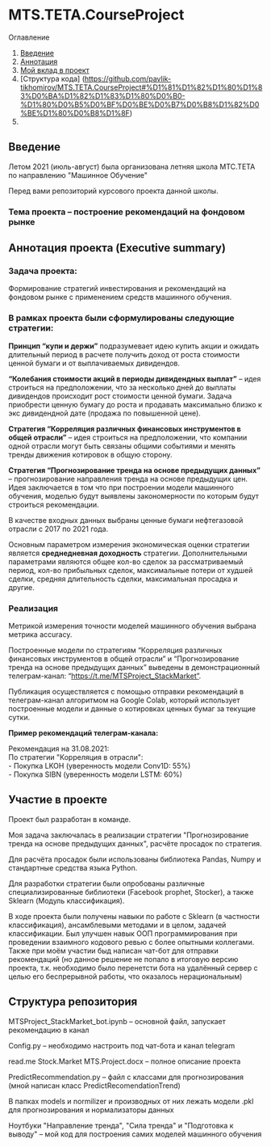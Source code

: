 # MTS.TETA.CourseProject
Оглавление
1. [Введение](https://github.com/pavlik-tikhomirov/MTS.TETA.CourseProject#%D0%B2%D0%B2%D0%B5%D0%B4%D0%B5%D0%BD%D0%B8%D0%B5)
2. [Аннотация](https://github.com/pavlik-tikhomirov/MTS.TETA.CourseProject#%D0%B0%D0%BD%D0%BD%D0%BE%D1%82%D0%B0%D1%86%D0%B8%D1%8F-%D0%BF%D1%80%D0%BE%D0%B5%D0%BA%D1%82%D0%B0-executive-summary)
3. [Мой вклад в проект](https://github.com/pavlik-tikhomirov/MTS.TETA.CourseProject#%D1%83%D1%87%D0%B0%D1%81%D1%82%D0%B8%D0%B5-%D0%B2-%D0%BF%D1%80%D0%BE%D0%B5%D0%BA%D1%82%D0%B5)
4. [Структура кода] (https://github.com/pavlik-tikhomirov/MTS.TETA.CourseProject#%D1%81%D1%82%D1%80%D1%83%D0%BA%D1%82%D1%83%D1%80%D0%B0-%D1%80%D0%B5%D0%BF%D0%BE%D0%B7%D0%B8%D1%82%D0%BE%D1%80%D0%B8%D1%8F)
5. 
## Введение
Летом 2021 (июль-август) была организована летняя школа МТС.ТЕТА по направлению "Машинное Обучение"

Перед вами репозиторий курсового проекта данной школы.

### Тема проекта – **построение рекомендаций на фондовом рынке**

## Аннотация проекта (Executive summary)

### Задача проекта:
Формирование стратегий инвестирования и рекомендаций на фондовом рынке с применением средств машинного обучения.

### В рамках проекта были сформулированы следующие стратегии: 

**Принцип “купи и держи”** подразумевает идею купить акции и ожидать длительный период в расчете получить доход от роста стоимости ценной бумаги и от выплачиваемых дивидендов.

**“Колебания стоимости акций в периоды дивидендных выплат”** – идея строиться на предположении, что за несколько дней до выплаты дивидендов происходит рост стоимости ценной бумаги. Задача приобрести ценную бумагу до роста и продавать максимально близко к экс дивидендной дате (продажа по повышенной цене).

**Стратегия “Корреляция различных финансовых инструментов в общей отрасли”** – идея строиться на предположении, что компании одной отрасли могут быть связаны общими событиями и менять тренды движения котировок в общую сторону. 

**Стратегия “Прогнозирование тренда на основе предыдущих данных”** – прогнозирование направления тренда на основе предыдущих цен. Идея заключается в том что при построении модели машинного обучения, моделью будут выявлены закономерности по которым будут строиться рекомендации.

В качестве входных данных выбраны ценные бумаги нефтегазовой отрасли с 2017 по 2021 года.

Основным параметром измерения экономическая оценки стратегии является **среднедневная доходность** стратегии. Дополнительными параметрами являются общее кол-во сделок за рассматриваемый период, кол-во прибыльных сделок, максимальные потери от худшей сделки, средняя длительность сделки, максимальная просадка и другие.

### Реализация
Метрикой измерения точности моделей машинного обучения выбрана метрика accuracy. 

Построенные модели по стратегиям “Корреляция различных финансовых инструментов в общей отрасли” и “Прогнозирование тренда на основе предыдущих данных” выведены в демонстрационный телеграм-канал: “https://t.me/MTSProject_StackMarket”.

Публикация осуществляется с помощью отправки рекомендаций в телеграм-канал алгоритмом на Google Colab, который использует построенные модели и данные о котировках ценных бумаг за текущие сутки.
	
  **Пример рекомендаций телеграм-канала:**

Рекомендация на 31.08.2021:  
  По стратегии "Корреляция в отрасли":      
     - Покупка LKOH (уверенность модели Conv1D: 55%)    
     - Покупка SIBN (уверенность модели LSTM: 60%)

## Участие в проекте

Проект был разработан в команде.

Моя задача заключалась в  реализации стратегии "Прогнозирование тренда на основе предыдущих данных", расчёте просадок по стратегия.

Для расчёта просадок были использованы библиотека Pandas, Numpy и стандартные средства языка Python.

Для разработки стратегии были опробованы различные специализированные библиотеки (Facebook prophet, Stocker), а также Sklearn (Модуль классификация).

В ходе проекта были получены навыки по работе с Sklearn (в частности классификация), ансамблевыми методами и в целом, задачей классификации.
Был улучшен навык ООП программирования при проведении взаимного кодового ревью с более опытными коллегами.
Также при моём участии быд написан чат-бот для отправки рекомендаций (но данное решение не попало в итоговую версию проекта, т.к. необходимо было перенетсти бота на удалённый сервер с целью его беспрерывной работы, что оказалось нерациональным)

## Структура репозитория
MTSProject_StackMarket_bot.ipynb – основной файл, запускает рекомендацию в канал

Config.py – необходимо настроить под чат-бота и канал telegram

read.me Stock.Market MTS.Project.docx – полное описание проекта

PredictRecommendation.py – файл с классами для прогнозирования (мной написан класс PredictRecomendationTrend)

В папках models и normilizer и производных от них лежать модели .pkl для прогнозирования и нормализаторы данных

Ноутбуки "Направление тренда", "Сила тренда" и "Подготовка к выводу" – мой код для построения самих моделей машинного обучения
